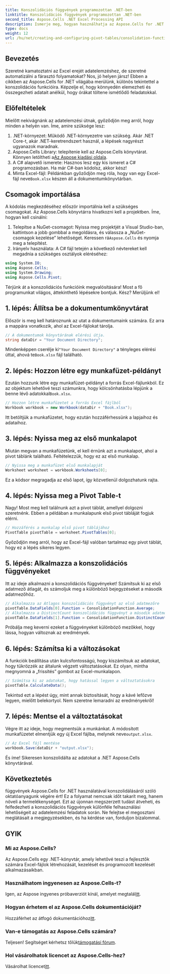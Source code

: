 ```yaml
---
title: Konszolidációs függvények programozottan .NET-ben
linktitle: Konszolidációs függvények programozottan .NET-ben
second_title: Aspose.Cells .NET Excel Processing API
description: Ismerje meg, hogyan használhatja az Aspose.Cells for .NET fájlt a konszolidációs függvények programozott alkalmazásához. Hatékonyan automatizálja adatelemzési feladatait.
type: docs
weight: 12
url: /hu/net/creating-and-configuring-pivot-tables/consolidation-functions/
---
```

## Bevezetés
Szeretné kamatoztatni az Excel erejét adatelemzéshez, de szeretné automatizálni a fárasztó folyamatokat? Nos, jó helyen jársz! Ebben a cikkben az Aspose.Cells for .NET világába merülünk, különös tekintettel a konszolidációs funkcióira. Képzelje el, hogy könnyedén elemezheti és összegezheti adatait anélkül, hogy órákat töltene ismétlődő feladatokkal.
## Előfeltételek
Mielőtt nekivágnánk az adatelemzési útnak, győződjön meg arról, hogy minden a helyén van. Íme, amire szüksége lesz:
1. .NET-környezet: Működő .NET-környezetre van szükség. Akár .NET Core-t, akár .NET-keretrendszert használ, a lépések nagyrészt ugyanazok maradnak.
2.  Aspose.Cells Library: telepítenie kell az Aspose.Cells könyvtárat. Könnyen letöltheti a[Az Aspose kiadási oldala](https://releases.aspose.com/cells/net/).
3. A C# alapvető ismerete: Hasznos lesz egy kis ismeret a C# programozásban. Ha már C#-ban kódolsz, akkor kész!
4. Minta Excel-fájl: Példánkban győződjön meg róla, hogy van egy Excel-fájl neve`Book.xlsx` készen áll a dokumentumkönyvtárban.
## Csomagok importálása
A kódolás megkezdéséhez először importálnia kell a szükséges csomagokat. Az Aspose.Cells könyvtárra hivatkozni kell a projektben. Íme, hogyan kell csinálni:
1.  Telepítse a NuGet-csomagot: Nyissa meg projektjét a Visual Studio-ban, kattintson a jobb gombbal a megoldásra, és válassza a „NuGet-csomagok kezelése” lehetőséget. Keressen rá`Aspose.Cells` és nyomja meg a telepítést.
2. Irányelv használata: A C# fájl tetején a következő névtereket kell megadnia a szükséges osztályok eléréséhez:
```csharp
using System.IO;
using Aspose.Cells;
using System.Drawing;
using Aspose.Cells.Pivot;
```
Térjünk át a konszolidációs funkcióink megvalósítására!
Most a fő programunkat világos, áttekinthető lépésekre bontjuk. Kész? Merüljünk el!
## 1. lépés: Állítsa be a dokumentumkönyvtárat
Először is meg kell határoznunk az utat a dokumentumaink számára. Ez arra a mappára vonatkozik, ahol az Excel-fájlokat tárolja.
```csharp
// A dokumentumok könyvtárának elérési útja.
string dataDir = "Your Document Directory";
```
 Mindenképpen cserélje ki`"Your Document Directory"` a tényleges elérési úttal, ahová te`Book.xlsx` fájl található.
## 2. lépés: Hozzon létre egy munkafüzet-példányt
Ezután hozzunk létre egy munkafüzet-példányt a forrás Excel-fájlunkból. Ez az objektum lehetővé teszi számunkra, hogy kölcsönhatásba lépjünk a benne lévő adatokkal`Book.xlsx`.
```csharp
// Hozzon létre munkafüzetet a forrás Excel fájlból
Workbook workbook = new Workbook(dataDir + "Book.xlsx");
```
Itt betöltjük a munkafüzetet, hogy ezután hozzáférhessünk a lapjaihoz és adataihoz.
## 3. lépés: Nyissa meg az első munkalapot
Miután megvan a munkafüzetünk, el kell érnünk azt a munkalapot, ahol a pivot táblánk található. Feltételezzük, hogy ez az első munkalap.
```csharp
// Nyissa meg a munkafüzet első munkalapját
Worksheet worksheet = workbook.Worksheets[0];
```
Ez a kódsor megragadja az első lapot, így közvetlenül dolgozhatunk rajta.
## 4. lépés: Nyissa meg a Pivot Table-t
Nagy! Most meg kell találnunk azt a pivot táblát, amellyel dolgozni szeretnénk. Ebben a példában a munkalapunk első pivot tábláját fogjuk elérni.
```csharp
// Hozzáférés a munkalap első pivot táblájához
PivotTable pivotTable = worksheet.PivotTables[0];
```
Győződjön meg arról, hogy az Excel-fájl valóban tartalmaz egy pivot táblát, hogy ez a lépés sikeres legyen.
## 5. lépés: Alkalmazza a konszolidációs függvényeket
Itt az ideje alkalmazni a konszolidációs függvényeket! Számítsuk ki az első adatmező átlagát, és számoljuk meg a különböző bejegyzéseket a második adatmezőhöz.
```csharp
// Alkalmazza az Átlagos konszolidációs függvényt az első adatmezőre
pivotTable.DataFields[0].Function = ConsolidationFunction.Average;
// Alkalmazza a DistinctCount konszolidációs függvényt a második adatmezőre
pivotTable.DataFields[1].Function = ConsolidationFunction.DistinctCount;
```
Próbálja meg keverni ezeket a függvényeket különböző mezőkkel, hogy lássa, hogyan változnak az eredmények.
## 6. lépés: Számítsa ki a változásokat
A funkciók beállítása után kulcsfontosságú, hogy kiszámítsuk az adatokat, hogy tükrözzék az általunk végzett változtatásokat. Ez olyan, mintha megnyomná a „frissítés” gombot az Excel-munkalapon.
```csharp
// Számítsa ki az adatokat, hogy hatással legyen a változtatásokra
pivotTable.CalculateData();
```
Tekintsd ezt a lépést úgy, mint annak biztosítását, hogy a kávé lefőzve legyen, mielőtt belekortyol. Nem szeretne lemaradni az eredményekről!
## 7. lépés: Mentse el a változtatásokat
 Végre itt az ideje, hogy megmentsük a munkánkat. A módosított munkafüzetet elmentjük egy új Excel fájlba, melynek neve`output.xlsx`.
```csharp
// Az Excel fájl mentése
workbook.Save(dataDir + "output.xlsx");
```
És íme! Sikeresen konszolidálta az adatokat a .NET Aspose.Cells könyvtárával.
## Következtetés
függvények Aspose.Cells for .NET használatával konszolidálásáról szóló oktatóanyagunk végére ért! Ez a folyamat nemcsak időt takarít meg, hanem növeli a termelékenységet. Ezt az újonnan megszerzett tudást átveheti, és felfedezheti a konszolidációs függvények különféle felhasználási lehetőségeit az adatelemzési feladatok során. Ne felejtse el megosztani meglátásait a megjegyzésekben, és ha kérdése van, forduljon bizalommal.
## GYIK
### Mi az Aspose.Cells?
Az Aspose.Cells egy .NET-könyvtár, amely lehetővé teszi a fejlesztők számára Excel-fájlok létrehozását, kezelését és programozott kezelését alkalmazásaikban.
### Használhatom ingyenesen az Aspose.Cells-t?
 Igen, az Aspose ingyenes próbaverziót kínál, amelyet megtalál[itt](https://releases.aspose.com).
### Hogyan érhetem el az Aspose.Cells dokumentációját?
 Hozzáférhet az átfogó dokumentációhoz[itt](https://reference.aspose.com/cells/net/).
### Van-e támogatás az Aspose.Cells számára?
 Teljesen! Segítséget kérhetsz tőlük[támogatási fórum](https://forum.aspose.com/c/cells/9).
### Hol vásárolhatok licencet az Aspose.Cells-hez?
 Vásárolhat licencet[itt](https://purchase.aspose.com/buy).